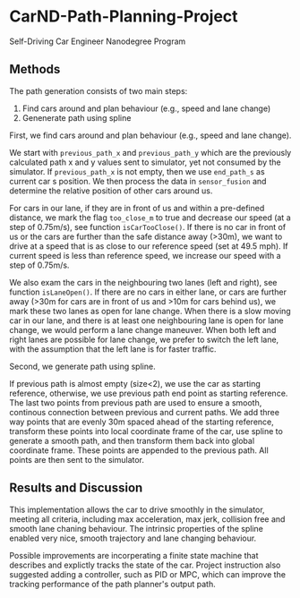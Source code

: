 # CarND-Path-Planning-Project
Self-Driving Car Engineer Nanodegree Program


## Methods
The path generation consists of two main steps:

1. Find cars around and plan behaviour (e.g., speed and lane change)
2. Genenerate path using spline

First, we find cars around and plan behaviour (e.g., speed and lane change).

We start with `previous_path_x` and `previous_path_y` which are the previously calculated path x and y values sent to simulator, yet not consumed by the simulator. If `previous_path_x` is not empty, then we use `end_path_s` as current car s position. We then process the data in `sensor_fusion` and determine the relative position of other cars around us. 

For cars in our lane, if they are in front of us and within a pre-defined distance, we mark the flag `too_close_m` to true and decrease our speed (at a step of 0.75m/s), see function `isCarTooClose()`. If there is no car in front of us or the cars are further than the safe distance away (>30m), we want to drive at a speed that is as close to our reference speed (set at 49.5 mph). If current speed is less than reference speed, we increase our speed with a step of 0.75m/s. 

We also exam the cars in the neighbouring two lanes (left and right), see function `isLaneOpen()`. If there are no cars in either lane, or cars are further away (>30m for cars are in front of us and >10m for cars behind us), we mark these two lanes as open for lane change. When there is a slow moving car in our lane, and there is at least one neighbouring lane is open for lane change, we would perform a lane change maneuver. When both left and right lanes are possible for lane change, we prefer to switch the left lane, with the assumption that the left lane is for faster traffic.

Second, we generate path using spline. 

If previous path is almost empty (size<2), we use the car as starting reference, otherwise, we use previous path end point as starting reference. The last two points from previous path are used to ensure a smooth, continous connection between previous and current paths. We add three way points that are evenly 30m spaced ahead of the starting reference, transform these points into local coordinate frame of the car, use spline to generate a smooth path, and then transform them back into global coordinate frame. These points are appended to the previous path. All points are then sent to the simulator.

## Results and Discussion
This implementation allows the car to drive smoothly in the simulator, meeting all criteria, including max acceleration, max jerk, collision free and smooth lane chaning behaviour. The intrinsic properties of the spline enabled very nice, smooth trajectory and lane changing behaviour.

Possible improvements are incorperating a finite state machine that describes and explictly tracks the state of the car. Project instruction also suggested adding a controller, such as PID or MPC, which can improve the tracking performance of the path planner's output path.


